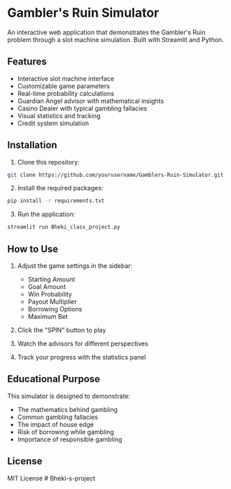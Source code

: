 # Gambler's Ruin Simulator

An interactive web application that demonstrates the Gambler's Ruin problem through a slot machine simulation. Built with Streamlit and Python.

## Features

- Interactive slot machine interface
- Customizable game parameters
- Real-time probability calculations
- Guardian Angel advisor with mathematical insights
- Casino Dealer with typical gambling fallacies
- Visual statistics and tracking
- Credit system simulation

## Installation

1. Clone this repository:
```bash
git clone https://github.com/yourusername/Gamblers-Ruin-Simulator.git
```

2. Install the required packages:
```bash
pip install -r requirements.txt
```

3. Run the application:
```bash
streamlit run Bheki_class_project.py
```

## How to Use

1. Adjust the game settings in the sidebar:
   - Starting Amount
   - Goal Amount
   - Win Probability
   - Payout Multiplier
   - Borrowing Options
   - Maximum Bet

2. Click the "SPIN" button to play
3. Watch the advisors for different perspectives
4. Track your progress with the statistics panel

## Educational Purpose

This simulator is designed to demonstrate:
- The mathematics behind gambling
- Common gambling fallacies
- The impact of house edge
- Risk of borrowing while gambling
- Importance of responsible gambling

## License

MIT License #   B h e k i - s - p r o j e c t  
 